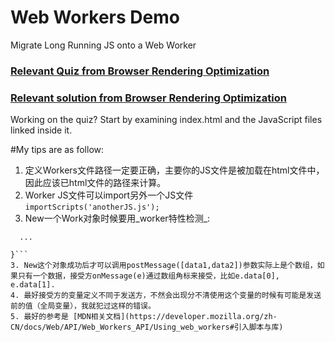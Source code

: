 # Web Workers Demo
Migrate Long Running JS onto a Web Worker

### [Relevant Quiz from Browser Rendering Optimization](https://www.udacity.com/course/viewer#!/c-ud860/l-4138168623/e-4184098558/m-4150829139)

### [Relevant solution from Browser Rendering Optimization](https://www.udacity.com/course/viewer#!/c-ud860/l-4138168623/e-4184098558/m-4146278980)

Working on the quiz? Start by examining index.html and the JavaScript files linked inside it.

#My tips are as follow:
1. 定义Workers文件路径一定要正确，主要你的JS文件是被加载在html文件中，因此应该已html文件的路径来计算。
2. Worker JS文件可以import另外一个JS文件
```importScripts('anotherJS.js');```
3. New一个Work对象时候要用_worker特性检测_:
```if (window.Worker) {
  ...

}```
3. New这个对象成功后才可以调用postMessage([data1,data2])参数实际上是个数组，如果只有一个数据，接受方onMessage(e)通过数组角标来接受，比如e.data[0], e.data[1].
4. 最好接受方的变量定义不同于发送方，不然会出现分不清使用这个变量的时候有可能是发送前的值（全局变量），我就犯过这样的错误。
5. 最好的参考是 [MDN相关文档](https://developer.mozilla.org/zh-CN/docs/Web/API/Web_Workers_API/Using_web_workers#引入脚本与库)